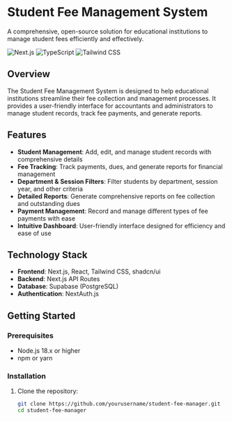 # Student Fee Management System

A comprehensive, open-source solution for educational institutions to manage student fees efficiently and effectively.

![Next.js](https://img.shields.io/badge/Next.js-15-black)
![TypeScript](https://img.shields.io/badge/TypeScript-5.0-blue)
![Tailwind CSS](https://img.shields.io/badge/Tailwind-3.0-38bdf8)

## Overview

The Student Fee Management System is designed to help educational institutions streamline their fee collection and management processes. It provides a user-friendly interface for accountants and administrators to manage student records, track fee payments, and generate reports.

## Features

- **Student Management**: Add, edit, and manage student records with comprehensive details
- **Fee Tracking**: Track payments, dues, and generate reports for financial management
- **Department & Session Filters**: Filter students by department, session year, and other criteria
- **Detailed Reports**: Generate comprehensive reports on fee collection and outstanding dues
- **Payment Management**: Record and manage different types of fee payments with ease
- **Intuitive Dashboard**: User-friendly interface designed for efficiency and ease of use

## Technology Stack

- **Frontend**: Next.js, React, Tailwind CSS, shadcn/ui
- **Backend**: Next.js API Routes
- **Database**: Supabase (PostgreSQL)
- **Authentication**: NextAuth.js

## Getting Started

### Prerequisites

- Node.js 18.x or higher
- npm or yarn

### Installation

1. Clone the repository:
   ```bash
   git clone https://github.com/yourusername/student-fee-manager.git
   cd student-fee-manager
